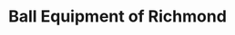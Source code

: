 ---
title: "Ball Equipment of Richmond"
url: /richmond/ball-equipment-of-richmond/
shop: groundskeeping
---